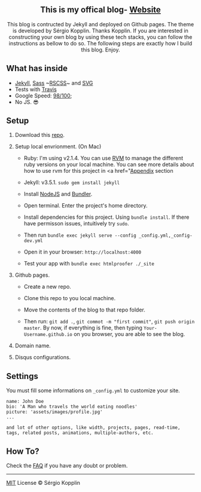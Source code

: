 <p align="center">
    <h2 align="center">This is my offical blog- <a href="http://zixing33.cc">Website</a> </h2>
</p>

<p align="center">
This blog is contructed by Jekyll and deployed on Github pages. The theme is developed by Sérgio Kopplin. Thanks Kopplin. If you are interested in constructing your own blog by using these tech stacks, you can follow the instructions as bellow to do so. The following steps are exactly how I build this blog. Enjoy.
</p>




## What has inside

- [Jekyll](https://jekyllrb.com/), [Sass](http://sass-lang.com/) ~[RSCSS](http://rscss.io/)~ and [SVG](https://www.w3.org/Graphics/SVG/)
- Tests with [Travis](https://travis-ci.org/)
- Google Speed: [98/100](https://developers.google.com/speed/pagespeed/insights/?url=http%3A%2F%2Fsergiokopplin.github.io%2Findigo%2F);
- No JS. :sunglasses:

## Setup

1. Download this [repo](https://github.com/SamuelXing/SamuelXing.github.io).

2. Setup local envrionment. (On Mac)
	- Ruby: I'm using v2.1.4. You can use [RVM](https://rvm.io/) to manage the different ruby versions on your local machine. You can see more details about how to use rvm for this project in <a href="<a href="README.md#Appendix">Appendix</a> section
	
	- Jekyll: v3.5.1. `sudo gem install jekyll`
	
	- Install [NodeJS](https://nodejs.org/) and [Bundler](http://bundler.io/).
	
	- Open terminal. Enter the project's home directory.
	
	- Install dependencies for this project. Using `bundle install`. If there have permisson issues, intuitively try `sudo`.
	
	-  Then run `bundle exec jekyll serve --config _config.yml,_config-dev.yml`
 
	- Open it in your browser: `http://localhost:4000`
	
	- Test your app with `bundle exec htmlproofer ./_site`

3. Github pages.
	- Create a new repo.
	
	- Clone this repo to you local machine.
	
	- Move the contents of the blog to that repo folder.
	
	- Then run: `git add .`, `git commot -m "first commit"`, `git push origin master`. By now, if everything is fine, then typing `Your-Username.github.io` on you browser, you are able to see the blog.

4. Domain name.
5. Disqus configurations.
	

## Settings

You must fill some informations on `_config.yml` to customize your site.

```
name: John Doe
bio: 'A Man who travels the world eating noodles'
picture: 'assets/images/profile.jpg'
...

and lot of other options, like width, projects, pages, read-time, tags, related posts, animations, multiple-authors, etc.
```

## How To?

Check the [FAQ](./FAQ.md) if you have any doubt or problem.

---

[MIT](http://kopplin.mit-license.org/) License © Sérgio Kopplin
